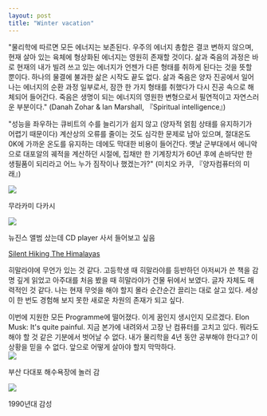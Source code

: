 ```yaml
---
layout: post
title: "Winter vacation"
---
```




"물리학에 따르면 모든 에너지는 보존된다. 우주의 에너지 총합은 결코 변하지 않으며, 현재 살아 있는 육체에 형상화된 에너지는 영원히 존재할 것이다.
삶과 죽음의 과정은 바로 현재의 내가 빌려 쓰고 있는 에너지가 언젠가 다른 형태를 취하게 된다는 것을 뜻할 뿐이다. 하나의 물결에 불과한 삶은 시작도 끝도 없다.
삶과 죽음은 양자 진공에서 일어나는 에너지의 순환 과정 일부로서, 잠깐 한 가지 형태를 취했다가 다시 진공 속으로 해체되어 들어간다. 죽음은 생명이 되는 에너지의 영원한 변형으로서 필연적이고 자연스러운 부분이다."
(Danah Zohar & Ian Marshall, 『Spiritual intelligence』)



<div class="s-top"></div>

"성능을 좌우하는 큐비트의 수를 늘리기가 쉽지 않고 (양자적 얽힘 상태를 유지하기가 어렵기 때문이다) 계산상의 오류를 줄이는 것도 심각한 문제로 남아 있으며, 절대온도 0K에 가까운 온도를 유지하는 데에도 막대한 비용이 들어간다.
옛날 군부대에서 에니악으로 대포알의 궤적을 계산하던 시절에, 집채만 한 기계장치가 60년 후에 손바닥만 한 생필품이 되리라고 어느 누가 짐작이나 했겠는가?"
(미치오 카쿠, 『양자컴퓨터의 미래』)






<div class="img">
  
  <img src="https://github.com/user-attachments/assets/e4e9668f-bdb8-455c-9864-8af66007a7fe">

</div>


<div class="txt">

  무라카미 다카시 
  
</div>


<div class="img">

  <img src="https://github.com/user-attachments/assets/6a869dec-ece5-417d-a839-14f6287a82bb">

</div>






<div class="txt">
  
 뉴진스 앨범 샀는데 CD player 사서 들어보고 싶음

</div>







<div class="m-top"></div>

<div class="txt">

  <a href="https://www.youtube.com/watch?v=H9-OOl_9r6I&t=1617s"> Silent Hiking The Himalayas </a>

</div>

<div class="s-top"></div>

히말라야에 무언가 있는 것 같다. 고등학생 때 히말라야를 등반하던 아저씨가 쓴 책을 감명 깊게 읽었고 아주대를 처음 봤을 때 히말라야가 건물 뒤에서 보였다. 글자 자체도 매력적인 것 같다. 
나는 현재 무엇을 해야 할지 몰라 순간순간 끌리는 대로 살고 있다. 세상이 한 번도 경험해 보지 못한 새로운 차원의 존재가 되고 싶다. 

<div class="s-top"></div>
이번에 지원한 모든 Programme에 떨어졌다. 이게 꿈인지 생시인지 모르겠다. Elon Musk: It's quite painful. 지금 본가에 내려와서 고장 난 컴퓨터를 고치고 있다. 뭐라도 해야 할 것 같은 기분에서 벗어날 수 없다. 
내가 물리학을 4년 동안 공부해야 한다고? 이 상황을 믿을 수 없다. 앞으로 어떻게 살아야 할지 막막하다.


<div class="img"> 
  
  <img src="https://github.com/user-attachments/assets/d9584eff-4cd3-484e-aac0-690b13cfba0f"> 

</div>

<div class="txt">

  부산 다대포 해수욕장에 놀러 감
  
</div>


<div class="img">

  <img src="https://github.com/user-attachments/assets/8477070e-3094-4790-a58f-3a726f8b0f12">

</div>


<div class="txt">

  1990년대 감성 
  
</div>












